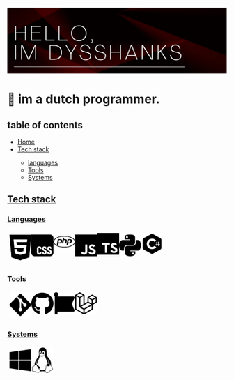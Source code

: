 <link href="style/style.css" rel="stylesheet"></link>
<link rel="stylesheet" href="https://cdnjs.cloudflare.com/ajax/libs/font-awesome/4.7.0/css/font-awesome.min.css">

![Header](img/Header.png)
<h1 id="home">👋 im a dutch programmer.</h1>

<h2 id="list">table of contents</h2>
<ul>
  <li><a href="#home">Home</a></li>
  <li><a href="#stack">Tech stack</a></li>
  <ul>
    <li><a href="#SL">languages</a></li>
    <li><a href="#tools">Tools</a></li>
    <li><a href="#sys">Systems</a></li>
  </ul>
</ul>

<div class="techstack">
<style>
  .Tstack
  {
    display: grid;
    grid-template-columns: repeat(10, 1fr)
  }
  .Tstack img
  {
    margin: 5px;
  }
  
</style>
  <h2 id="stack"><a href="#list">Tech stack</a></h2>
<h3 id="SL"><a href="#list">Languages</a></h3>
<div class="Tstack" id="Tstack">
<!--   <img src="tech_stack/languages" alt=""> -->
  <img src="img/tech_stack/languages/html5-brands.svg" alt="html">
  <img src="img/tech_stack/languages/css-brands.svg" alt="css">
  <img src="img/tech_stack/languages/php-brands.svg" alt="php">
  <img src="img/tech_stack/languages/js-brands.svg" alt="js">
  <img src="img/tech_stack/languages/typescript-svgrepo-com.svg" alt="ts">
  <img src="img/tech_stack/languages/python-brands.svg" alt="python">
  <img src="img/tech_stack/languages/icons8-c-sharp-logo.svg" alt="c#">
</div>
<h3 id="tools"><a href="#list">Tools</a></h3>
<div class="Tstack" id="Tstack">
<!--  <img src="img/tech_stack/tools/" alt=""> -->
  <img src="img/tech_stack/tools/git-alt-brands.svg" alt="git">
  <img src="img/tech_stack/tools/github-brands.svg" alt="github">
  <img src="img/tech_stack/tools/font-awesome-brands.svg" alt="font-awsome">
  <img src="img/tech_stack/tools/laravel-brands.svg" alt="laravel">
</div>
<h3 id="sys"><a href="#list">Systems</a></h3>
<div class="Tstack">
  <img src="img/tech_stack/sys/windows-brands.svg" alt="windows">
  <img src="img/tech_stack/sys/linux-brands.svg" alt="linux">
</div>
</div>